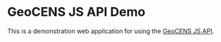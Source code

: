 # GeoCENS JS API Demo

This is a demonstration web application for using the [GeoCENS JS API](https://github.com/Canarie-Sensor-RPI/geocens-js-api).

